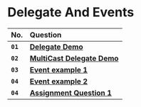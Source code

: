 # **Delegate And Events**

| No. | Question |
| :----- | :------- |
| **`01`** | [**Delegate Demo**](https://github.com/nayanR3/SkillMineCodes/blob/master/SkillMineCodes/DelegateEvent/Demo1.cs) | 
| **`02`** | [**MultiCast Delegate Demo**](https://github.com/nayanR3/SkillMineCodes/blob/master/SkillMineCodes/DelegateEvent/Demo2.cs) | 
| **`03`** | [**Event example 1**](https://github.com/nayanR3/SkillMineCodes/blob/master/SkillMineCodes/DelegateEvent/EventDemo1.cs) | 
| **`04`** | [**Event example 2**](https://github.com/nayanR3/SkillMineCodes/blob/master/SkillMineCodes/DelegateEvent/EventDemo2.cs) | 
| **`04`** | [**Assignment Question 1**](https://github.com/nayanR3/SkillMineCodes/blob/master/SkillMineCodes/DelegateEvent/Bank.cs) | 